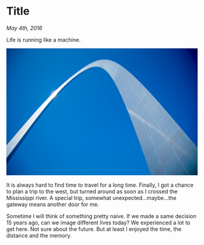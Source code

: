 # Title

_May 4th, 2016_

Life is running like a machine.

![Gateway Arch, St. Louis](../../../static/images/swift/GatewayArch.jpg)

It is always hard to find time to travel for a long time. Finally, I got a chance to plan a trip to the west, but turned around as soon as I crossed the Mississippi river. A special trip, somewhat unexpected...maybe...the gateway means another door for me.

Sometime I will think of something pretty naive. If we made a same decision 15 years ago, can we image different lives today? We experienced a lot to get here. Not sure about the future. But at least I enjoyed the time, the distance and the memory.